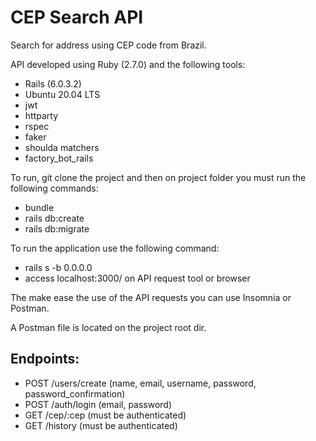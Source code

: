 # CEP Search API

Search for address using CEP code from Brazil.

API developed using Ruby (2.7.0) and the following tools:
* Rails (6.0.3.2)
* Ubuntu 20.04 LTS
* jwt
* httparty
* rspec
* faker
* shoulda matchers
* factory_bot_rails

To run, git clone the project and then on project folder you must run the following commands:
- bundle
- rails db:create
- rails db:migrate

To run the application use the following command:
- rails s -b 0.0.0.0
- access localhost:3000/<endpoint> on API request tool or browser

The make ease the use of the API requests you can use Insomnia or Postman.

A Postman file is located on the project root dir.

## Endpoints:

- POST /users/create (name, email, username, password, password_confirmation)
- POST /auth/login (email, password)
- GET /cep/:cep (must be authenticated)
- GET /history (must be authenticated)
